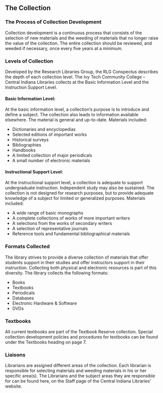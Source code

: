 ## The Collection

### The Process of Collection Development
Collection development is a continuous process that consists of the selection of new materials and the weeding of materials that no longer raise the value of the collection. The entire collection should be reviewed, and weeded if necessary, once every five years at a minimum.

### Levels of Collection
Developed by the Research Libraries Group, the RLG Conspectus describes the depth of each collection level. The Ivy Tech Community College – Central Indiana Libraries collects at the Basic Information Level and the Instruction Support Level.

#### Basic Information Level:
At the basic information level, a collection’s purpose is to introduce and define a subject. The collection also leads to information available elsewhere. The material is general and up-to-date. Materials included:
*	Dictionaries and encyclopedias
*	Selected editions of important works
*	Historical surveys
*	Bibliographies
*	Handbooks
*	A limited collection of major periodicals
*	A small number of electronic materials

#### Instructional Support Level:
At the instructional support level, a collection is adequate to support undergraduate instruction. Independent study may also be sustained. The collection is not designed for research purposes, but to provide adequate knowledge of a subject for limited or generalized purposes. Materials included:
*	A wide range of basic monographs
*	A complete collections of works of more important writers
*	A selections from the works of secondary writers
*	A selection of representative journals
*	Reference tools and fundamental bibliographical materials

### Formats Collected 
The library strives to provide a diverse collection of materials that offer students support in their studies and offer instructors support in their instruction. Collecting both physical and electronic resources is part of this diversity. The library collects the following formats:
*	Books
*	Textbooks
*	Periodicals
*	Databases
*	Electronic Hardware & Software
*	DVDs

### Textbooks
All current textbooks are part of the Textbook Reserve collection. Special collection development policies and procedures for textbooks can be found under the Textbooks heading on page 7. 

### Liaisons
Librarians are assigned different areas of the collection. Each librarian is responsible for selecting materials and weeding materials in his or her specific area(s). The Librarians and the subject areas they are responsible for can be found here, on the Staff page of the Central Indiana Libraries' website.
